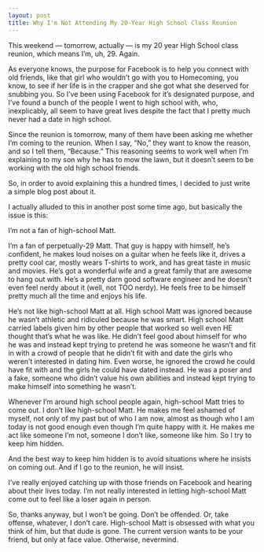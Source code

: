 ```yaml
---
layout: post
title: Why I'm Not Attending My 20-Year High School Class Reunion
---
```

This weekend — tomorrow, actually — is my 20 year High School class reunion, which means I’m, uh, 29.  Again.

As everyone knows, the purpose for Facebook is to help you connect with old friends, like that girl who wouldn’t go with you to Homecoming, you know, to see if her life is in the crapper and she got what she deserved for snubbing you.  So I’ve been using Facebook for it’s designated purpose, and I’ve found a bunch of the people I went to high school with, who, inexplicably, all seem to have great lives despite the fact that I pretty much never had a date in high school.

Since the reunion is tomorrow, many of them have been asking me whether I’m coming to the reunion.  When I say, “No,” they want to know the reason, and so I tell them, “Because.”  This reasoning seems to work well when I’m explaining to my son why he has to mow the lawn, but it doesn’t seem to be working with the old high school friends.

So, in order to avoid explaining this a hundred times, I decided to just write a simple blog post about it.

I actually alluded to this in another post some time ago, but basically the issue is this:

I’m not a fan of high-school Matt.

I’m a fan of perpetually-29 Matt.  That guy is happy with himself, he’s confident, he makes loud noises on a guitar when he feels like it, drives a pretty cool car, mostly wears T-shirts to work, and has great taste in music and movies.  He’s got a wonderful wife and a great family that are awesome to hang out with.  He’s a pretty darn good software engineer and he doesn’t even feel nerdy about it (well, not TOO nerdy).  He feels free to be himself pretty much all the time and enjoys his life.

He’s not like high-school Matt at all.  High school Matt was ignored because he wasn’t athletic and ridiculed because he was smart.  High school Matt carried labels given him by other people that worked so well even HE thought that’s what he was like.  He didn’t feel good about himself for who he was and instead kept trying to pretend he was someone he wasn’t and fit in with a crowd of people that he didn’t fit with and date the girls who weren’t interested in dating him.  Even worse, he ignored the crowd he could have fit with and the girls he could have dated instead.  He was a poser and a fake, someone who didn’t value his own abilities and instead kept trying to make himself into something he wasn’t.

Whenever I’m around high school people again, high-school Matt tries to come out.  I don’t like high-school Matt.  He makes me feel ashamed of myself, not only of my past but of who I am now, almost as though who I am today is not good enough even though I’m quite happy with it.  He makes me act like someone I’m not, someone I don’t like, someone like him.  So I try to keep him hidden.

And the best way to keep him hidden is to avoid situations where he insists on coming out.  And if I go to the reunion, he will insist.

I’ve really enjoyed catching up with those friends on Facebook and hearing about their lives today.  I’m not really interested in letting high-school Matt come out to feel like a loser again in person.

So, thanks anyway, but I won’t be going.  Don’t be offended.  Or, take offense, whatever, I don’t care.  High-school Matt is obsessed with what you think of him, but that dude is gone.  The current version wants to be your friend, but only at face value.  Otherwise, nevermind.
